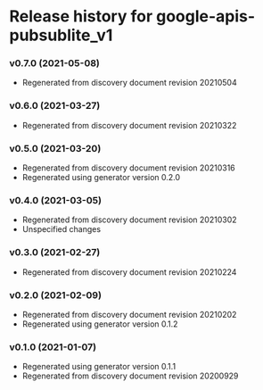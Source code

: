 # Release history for google-apis-pubsublite_v1

### v0.7.0 (2021-05-08)

* Regenerated from discovery document revision 20210504

### v0.6.0 (2021-03-27)

* Regenerated from discovery document revision 20210322

### v0.5.0 (2021-03-20)

* Regenerated from discovery document revision 20210316
* Regenerated using generator version 0.2.0

### v0.4.0 (2021-03-05)

* Regenerated from discovery document revision 20210302
* Unspecified changes

### v0.3.0 (2021-02-27)

* Regenerated from discovery document revision 20210224

### v0.2.0 (2021-02-09)

* Regenerated from discovery document revision 20210202
* Regenerated using generator version 0.1.2

### v0.1.0 (2021-01-07)

* Regenerated using generator version 0.1.1
* Regenerated from discovery document revision 20200929

